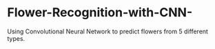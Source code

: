 # Flower-Recognition-with-CNN-
Using Convolutional Neural Network to predict flowers from 5 different types.
